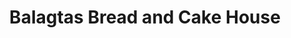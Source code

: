 ---
title: "Balagtas Bread and Cake House"
url: /arayat/balagtas-bread-and-cake-house/
shop: Bäckerei
---